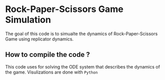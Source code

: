 # Rock-Paper-Scissors Game Simulation 

The goal of this code is to simualte the dynamics of Rock-Paper-Scissors Game using replicator dynamics. 

## How to compile the code ? 

This code uses [](https://petsc.org/release/install/) for solving the ODE system that describes the dynamics of the game. Visulizations are done with `Python`